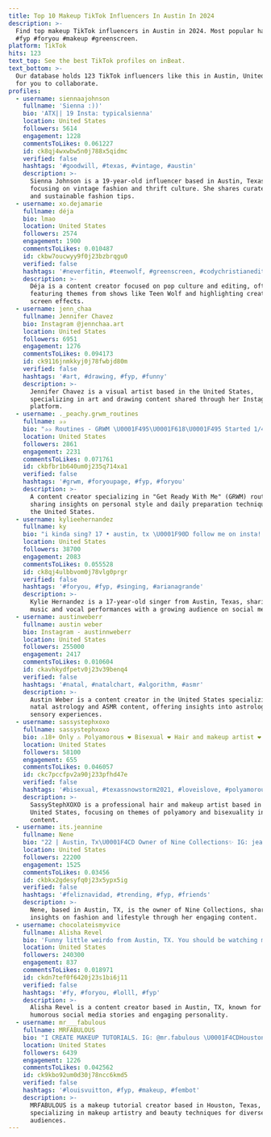 ```yaml
---
title: Top 10 Makeup TikTok Influencers In Austin In 2024
description: >-
  Find top makeup TikTok influencers in Austin in 2024. Most popular hashtags:
  #fyp #foryou #makeup #greenscreen.
platform: TikTok
hits: 123
text_top: See the best TikTok profiles on inBeat.
text_bottom: >-
  Our database holds 123 TikTok influencers like this in Austin, United States
  for you to collaborate.
profiles:
  - username: siennaajohnson
    fullname: 'Sienna :))'
    bio: 'ATX|| 19 Insta: typicalsienna'
    location: United States
    followers: 5614
    engagement: 1228
    commentsToLikes: 0.061227
    id: ck8qj4wxwbw5n0j788x5qidmc
    verified: false
    hashtags: '#goodwill, #texas, #vintage, #austin'
    description: >-
      Sienna Johnson is a 19-year-old influencer based in Austin, Texas,
      focusing on vintage fashion and thrift culture. She shares curated styles
      and sustainable fashion tips.
  - username: xo.dejamarie
    fullname: déja
    bio: lmao
    location: United States
    followers: 2574
    engagement: 1900
    commentsToLikes: 0.010487
    id: ckbw7oucwyy9f0j23bzbrqgu0
    verified: false
    hashtags: '#neverfitin, #teenwolf, #greenscreen, #codychristianedit'
    description: >-
      Déja is a content creator focused on pop culture and editing, often
      featuring themes from shows like Teen Wolf and highlighting creative green
      screen effects.
  - username: jenn_chaa
    fullname: Jennifer Chavez
    bio: Instagram @jennchaa.art
    location: United States
    followers: 6951
    engagement: 1276
    commentsToLikes: 0.094173
    id: ck9116jnmkkyj0j78fwbjd80m
    verified: false
    hashtags: '#art, #drawing, #fyp, #funny'
    description: >-
      Jennifer Chavez is a visual artist based in the United States,
      specializing in art and drawing content shared through her Instagram
      platform.
  - username: ._peachy.grwm_routines
    fullname: ✰✰
    bio: "✰✰ Routines - GRWM \U0001F495\U0001F618\U0001F495 Started 1/4 Yes, Austin moon is my profile\U0001F601\U0001F648"
    location: United States
    followers: 2861
    engagement: 2231
    commentsToLikes: 0.071761
    id: ckbfbr1b640um0j235q714xa1
    verified: false
    hashtags: '#grwm, #foryoupage, #fyp, #foryou'
    description: >-
      A content creator specializing in "Get Ready With Me" (GRWM) routines,
      sharing insights on personal style and daily preparation techniques from
      the United States.
  - username: kylieehernandez
    fullname: ky
    bio: "i kinda sing? 17 • austin, tx \U0001F90D follow me on insta!!"
    location: United States
    followers: 38700
    engagement: 2083
    commentsToLikes: 0.055528
    id: ck8qj4ulbbvom0j78vlg0prgr
    verified: false
    hashtags: '#foryou, #fyp, #singing, #arianagrande'
    description: >-
      Kylie Hernandez is a 17-year-old singer from Austin, Texas, sharing her
      music and vocal performances with a growing audience on social media.
  - username: austinweberr
    fullname: austin weber
    bio: Instagram - austinnweberr
    location: United States
    followers: 255000
    engagement: 2417
    commentsToLikes: 0.010604
    id: ckavhkydfpetv0j23v39benq4
    verified: false
    hashtags: '#natal, #natalchart, #algorithm, #asmr'
    description: >-
      Austin Weber is a content creator in the United States specializing in
      natal astrology and ASMR content, offering insights into astrology and
      sensory experiences.
  - username: sassystephxoxo
    fullname: sassystephxoxo
    bio: ⚠️18+ Only ⚠️ Polyamorous ❤ Bisexual ❤ Hair and makeup artist ❤ Fur Mama
    location: United States
    followers: 58100
    engagement: 655
    commentsToLikes: 0.046057
    id: ckc7pccfpv2a90j233pfhd47e
    verified: false
    hashtags: '#bisexual, #texassnowstorm2021, #loveislove, #polyamorous'
    description: >-
      SassyStephXOXO is a professional hair and makeup artist based in the
      United States, focusing on themes of polyamory and bisexuality in her
      content.
  - username: its.jeannine
    fullname: Nene
    bio: "22 | Austin, Tx\U0001F4CD Owner of Nine Collections✨ IG: jeanninereyna"
    location: United States
    followers: 22200
    engagement: 1525
    commentsToLikes: 0.03456
    id: ckbkx2gdesyfq0j23x5ypx5ig
    verified: false
    hashtags: '#feliznavidad, #trending, #fyp, #friends'
    description: >-
      Nene, based in Austin, TX, is the owner of Nine Collections, sharing
      insights on fashion and lifestyle through her engaging content.
  - username: chocolateismyvice
    fullname: Alisha Revel
    bio: 'Funny little weirdo from Austin, TX. You should be watching my IG stories'
    location: United States
    followers: 240300
    engagement: 837
    commentsToLikes: 0.018971
    id: ckdn7tef0f6420j23s1bi6j11
    verified: false
    hashtags: '#fy, #foryou, #lolll, #fyp'
    description: >-
      Alisha Revel is a content creator based in Austin, TX, known for her
      humorous social media stories and engaging personality.
  - username: mr___fabulous
    fullname: MRFABULOUS
    bio: "I CREATE MAKEUP TUTORIALS. IG: @mr.fabulous \U0001F4CDHouston,TX"
    location: United States
    followers: 6439
    engagement: 1226
    commentsToLikes: 0.042562
    id: ck9kbo92um0d30j78ncc6kmd5
    verified: false
    hashtags: '#louisvuitton, #fyp, #makeup, #fembot'
    description: >-
      MRFABULOUS is a makeup tutorial creator based in Houston, Texas,
      specializing in makeup artistry and beauty techniques for diverse
      audiences.
---
```



